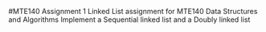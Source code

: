 #MTE140 Assignment 1
Linked List assignment for MTE140 Data Structures and Algorithms
Implement a Sequential linked list and a Doubly linked list

